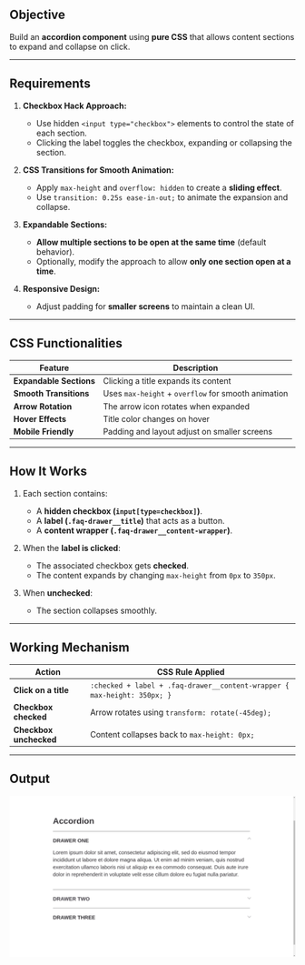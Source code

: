 ## **Objective**
Build an **accordion component** using **pure CSS** that allows content sections to expand and collapse on click.

---

## **Requirements**
1. **Checkbox Hack Approach:**  
   - Use hidden `<input type="checkbox">` elements to control the state of each section.
   - Clicking the label toggles the checkbox, expanding or collapsing the section.
   
2. **CSS Transitions for Smooth Animation:**  
   - Apply `max-height` and `overflow: hidden` to create a **sliding effect**.
   - Use `transition: 0.25s ease-in-out;` to animate the expansion and collapse.

3. **Expandable Sections:**  
   - **Allow multiple sections to be open at the same time** (default behavior).
   - Optionally, modify the approach to allow **only one section open at a time**.

4. **Responsive Design:**  
   - Adjust padding for **smaller screens** to maintain a clean UI.

---

## **CSS Functionalities**
| **Feature**            | **Description** |
|------------------------|---------------|
| **Expandable Sections** | Clicking a title expands its content |
| **Smooth Transitions**  | Uses `max-height` + `overflow` for smooth animation |
| **Arrow Rotation**      | The arrow icon rotates when expanded |
| **Hover Effects**       | Title color changes on hover |
| **Mobile Friendly**     | Padding and layout adjust on smaller screens |

---

## **How It Works**
1. Each section contains:
   - A **hidden checkbox (`input[type=checkbox]`)**.
   - A **label (`.faq-drawer__title`)** that acts as a button.
   - A **content wrapper (`.faq-drawer__content-wrapper`)**.

2. When the **label is clicked**:
   - The associated checkbox gets **checked**.
   - The content expands by changing `max-height` from `0px` to `350px`.

3. When **unchecked**:
   - The section collapses smoothly.

---

## **Working Mechanism**
| **Action** | **CSS Rule Applied** |
|-----------|----------------------|
| **Click on a title** | `:checked + label + .faq-drawer__content-wrapper { max-height: 350px; }` |
| **Checkbox checked** | Arrow rotates using `transform: rotate(-45deg);` |
| **Checkbox unchecked** | Content collapses back to `max-height: 0px;` |

---

##  **Output**


![alt text](./images/image.png)